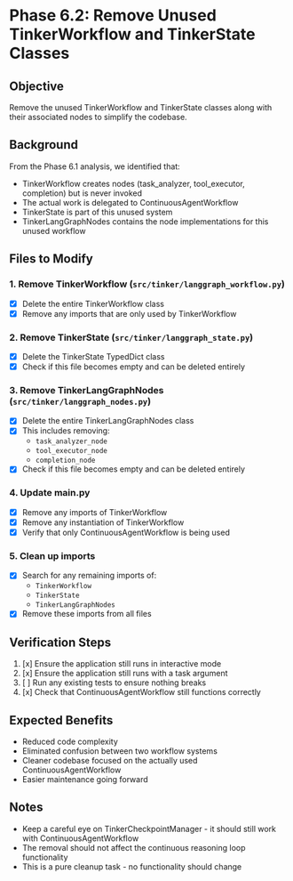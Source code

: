 # Phase 6.2: Remove Unused TinkerWorkflow and TinkerState Classes

## Objective
Remove the unused TinkerWorkflow and TinkerState classes along with their associated nodes to simplify the codebase.

## Background
From the Phase 6.1 analysis, we identified that:
- TinkerWorkflow creates nodes (task_analyzer, tool_executor, completion) but is never invoked
- The actual work is delegated to ContinuousAgentWorkflow
- TinkerState is part of this unused system
- TinkerLangGraphNodes contains the node implementations for this unused workflow

## Files to Modify

### 1. Remove TinkerWorkflow (`src/tinker/langgraph_workflow.py`)
- [x] Delete the entire TinkerWorkflow class
- [x] Remove any imports that are only used by TinkerWorkflow

### 2. Remove TinkerState (`src/tinker/langgraph_state.py`)
- [x] Delete the TinkerState TypedDict class
- [x] Check if this file becomes empty and can be deleted entirely

### 3. Remove TinkerLangGraphNodes (`src/tinker/langgraph_nodes.py`)
- [x] Delete the entire TinkerLangGraphNodes class
- [x] This includes removing:
  - `task_analyzer_node`
  - `tool_executor_node`  
  - `completion_node`
- [x] Check if this file becomes empty and can be deleted entirely

### 4. Update main.py
- [x] Remove any imports of TinkerWorkflow
- [x] Remove any instantiation of TinkerWorkflow
- [x] Verify that only ContinuousAgentWorkflow is being used

### 5. Clean up imports
- [x] Search for any remaining imports of:
  - `TinkerWorkflow`
  - `TinkerState`
  - `TinkerLangGraphNodes`
- [x] Remove these imports from all files

## Verification Steps
1. [x] Ensure the application still runs in interactive mode
2. [x] Ensure the application still runs with a task argument
3. [ ] Run any existing tests to ensure nothing breaks
4. [x] Check that ContinuousAgentWorkflow still functions correctly

## Expected Benefits
- Reduced code complexity
- Eliminated confusion between two workflow systems
- Cleaner codebase focused on the actually used ContinuousAgentWorkflow
- Easier maintenance going forward

## Notes
- Keep a careful eye on TinkerCheckpointManager - it should still work with ContinuousAgentWorkflow
- The removal should not affect the continuous reasoning loop functionality
- This is a pure cleanup task - no functionality should change